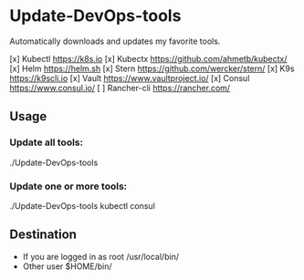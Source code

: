# Update-DevOps-tools
Automatically downloads and updates my favorite tools.

[x] Kubectl https://k8s.io
[x] Kubectx https://github.com/ahmetb/kubectx/
[x] Helm https://helm.sh
[x] Stern https://github.com/wercker/stern/
[x] K9s https://k9scli.io
[x] Vault https://www.vaultproject.io/
[x] Consul https://www.consul.io/
[ ] Rancher-cli https://rancher.com/

## Usage

### Update all tools:

./Update-DevOps-tools

### Update one or more tools:

./Update-DevOps-tools kubectl consul

## Destination

* If you are logged in as root /usr/local/bin/
* Other user $HOME/bin/
